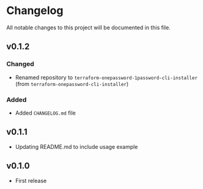 # Changelog
All notable changes to this project will be documented in this file.

## v0.1.2
### Changed
- Renamed repository to `terraform-onepassword-1password-cli-installer` (from `terraform-onepassword-cli-installer`)
### Added
- Added `CHANGELOG.md` file

## v0.1.1
- Updating README.md to include usage example

## v0.1.0
- First release